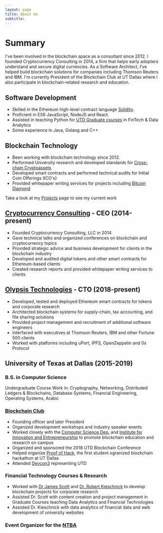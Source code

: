 ```yaml
---
layout: page
title: About me
subtitle: 
---
```


# Summary
I've been involved in the blockchain space as a consultant since 2012. I founded Cryptocurrency Consulting in 2014, a firm that helps early adopters understand and secure digital currencies. As a Software Architect, I've helped build blockchain solutions for companies including Thomson Reuters and IBM. I'm currently President of the Blockchain Club at UT Dallas where I also participate in blockchain-related research and education.

## <i class="fa fa-code" aria-hidden="true"></i> Software Development
- Skilled in the Ethereum high-level contract language [Solidity](https://solidity.readthedocs.io/en/latest/).
- Proficient in ES6 JavaScript, NodeJS and React.
- Assisted in teaching Python for [UTD Graduate courses](https://jindal.utdallas.edu/centers-of-excellence/cfsi/) in FinTech & Data Analytics
- Some experience in Java, Golang and C++

## <i class="fa fa-link" aria-hidden="true"></i> Blockchain Technology
- Been working with blockchain technology since 2012.
- Performed University research and developed standards for [Cross-chain Cryptoassets](https://docs.google.com/presentation/d/1_hWg0u1kvZbiCch27A-jH94ovyOLX7GEUfy2tOypePU/edit?usp=sharing)
- Developed smart contracts and performed technical audits for Initial Coin Offerings (ICO's)
- Provided whitepaper writing services for projects including [Bitcoin Diamond](https://btcd.io/wp-content/uploads/2018/08/Bitcoin-Diamond-Whitepaper-1.pdf)

Take a look at my [Projects](http://michaellewellen.com/) page to see my current work

## <i class="fa fa-btc" aria-hidden="true"></i> [Cryptocurrency Consulting](http://cryptocurrencyconsulting.com/) - CEO (2014-present)
- Founded Cryptocurrency Consulting, LLC in 2014
- Gave technical talks and organized conferences on blockchain and cryptocurrency topics
- Provided strategic advice and business development for clients in the blockchain industry
- Developed and audited digital tokens and other smart contracts for Ethereum-based clients
- Created research reports and provided whitepaper writing services to clients

## <i class="fa fa-linode" aria-hidden="true"></i> [Olypsis Technologies](https://www.olypsis.com/) - CTO (2018-present)
- Developed, tested and deployed Ethereum smart contracts for tokens and corporate research
- Architected blockchain systems for supply-chain, tax accounting, and file sharing solutions
- Provided project management and recruitment of additional software engineers
- Interfaced with executives at Thomson Reuters, IBM and other Fortune 500 clients
- Worked with platforms including uPort, IPFS, OpenZeppelin and 0x Protocol

## <i class="fa fa-graduation-cap" aria-hidden="true"></i> University of Texas at Dallas (2015-2019)
### B.S. in Computer Science 
Undergraduate Course Work in: Cryptography, Networking, Distributed Ledgers & Blockchains, Database Systems, Financial Engineering, Operating Systems, Arabic

### [Blockchain Club](http://http://utdcrypto.com/)
- Founding officer and later President
- Organized development workshops and industry speaker events
- Worked closely with the [Computer Science Dep.](https://cs.utdallas.edu/) and [Institute for Innovation and Entrepreneurship](https://innovation.utdallas.edu/) to promote blockchain education and research on campus 
- Organized and sponsored the 2018 UTD Blockchain Conference
- Helped organize [Proof of Hack](https://poh.devpost.com/), the first student ogranized blockchain hackathon at UT Dallas
- Attended [Devcon3](https://ethereumfoundation.org/devcon3/) representing UTD

### Financial Technology Courses & Research 
- Worked with [Dr James Scott](https://www.linkedin.com/in/james-scott-phd-6424b489) and [Dr. Robert Kieschnick](http://jindal.utdallas.edu/som/faculty/robert-kieschnick/) to develop blockchain projects for corporate research
- Assisted Dr. Scott with content creation and project management in Graduate Courses teaching Data Analytics and Financial Technologies
- Assisted Dr. Kieschnick with data analytics of financial data and web development of university websites

### Event Organizer for the [NTBA](https://ntba.io/solidity-smart-contracts/)
